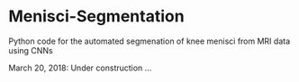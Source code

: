 # Menisci-Segmentation
Python code for the automated segmenation of knee menisci from MRI data using CNNs

March 20, 2018: Under construction ...
